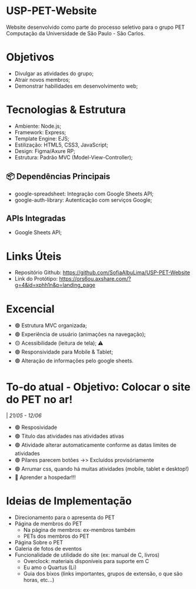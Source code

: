 # USP-PET-Website
Website desenvolvido como parte do processo seletivo para o grupo PET Computação da Universidade de São Paulo - São Carlos.

# Objetivos
- Divulgar as atividades do grupo;
- Atrair novos membros;
- Demonstrar habilidades em desenvolvimento web; 

# Tecnologias & Estrutura
- Ambiente: Node.js;
- Framework: Express;
- Template Engine: EJS;
- Estilização: HTML5, CSS3, JavaScript;
- Design: Figma/Axure RP;
- Estrutura: Padrão MVC (Model-View-Controller);

## 📦 Dependências Principais
- google-spreadsheet: Integração com Google Sheets API;
- google-auth-library: Autenticação com serviços Google;

## APIs Integradas
- Google Sheets API;

# Links Úteis
- Repositório Github: https://github.com/SofiaAlbuLima/USP-PET-Website
- Link do Protótipo: https://ors6ou.axshare.com/?g=4&id=xphh1n&p=landing_page

# Excencial
- 🟢 Estrutura MVC organizada;
- 🟢 Experiência de usuário (animações na navegação);
- 🟡 Acessibilidade (leitura de tela); ⚠️
- 🟢 Responsividade para Mobile & Tablet;
- 🟢 Alteração de informações pelo google sheets.
    
# To-do atual - Objetivo: Colocar o site do PET no ar!
| *21/05 - 12/06*
- 🟢 Resposividade
- 🟢 Título das atividades nas atividades ativas
- 🟢 Atividade alterar automaticamente conforme as datas limites de atividades
- 🟢 Pilares parecem botões ->> Excluídos provisóriamente
- 🟢 Arrumar css, quando há muitas atividades (mobile, tablet e desktop!)
- 🔴 Aprender a hospedar!!!


# Ideias de Implementação
- Direcionamento para o apresenta do PET
- Página de membros do PET
    - Na página de membros: ex-membros também
    - PETs dos membros do PET
- Página Sobre o PET
- Galeria de fotos de eventos
- Funcionalidade de utilidade do site (ex: manual de C, livros)
    - Overclock: materiais disponíveis para suporte em C
    - Eu amo o Quartus (Li)
    - Guia dos bixos (links importantes, grupos de extensão, o que são horas, etc...)
